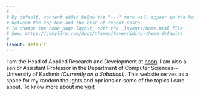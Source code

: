 ```yaml
---
#
# By default, content added below the "---" mark will appear in the home page
# between the top bar and the list of recent posts.
# To change the home page layout, edit the _layouts/home.html file.
# See: https://jekyllrb.com/docs/themes/#overriding-theme-defaults
#
layout: default
---
```

I am the Head of Applied Research and Development at [noon](www.noon.com). I am also a senior Assistant Professor in the Department of Computer Sciences--University of Kashmir _(Currently on a Sabatical)_. This website serves as a space for my random thoughts and opnions on some of the topics I care about.  To know more about me [visit](/about.md)
